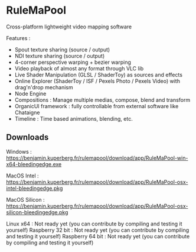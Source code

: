 # RuleMaPool

Cross-platform lightweight video mapping software

Features :
- Spout texture sharing (source / output)
- NDI texture sharing (source / output)
- 4-corner perspective warping + bezier warping
- Video playback of almost any format through VLC lib
- Live Shader Manipulation (GLSL / ShaderToy) as sources and effects
- Online Explorer (ShaderToy / ISF / Pexels Photo / Pexels Video) with drag'n'drop mechanism
- Node Engine
- Compositions : Manage multiple medias, compose, blend and transform
- OrganicUI framework : fully controllable from external software like Chataigne
- Timeline : Time based animations, blending, etc.


## Downloads

Windows : https://benjamin.kuperberg.fr/rulemapool/download/app/RuleMaPool-win-x64-bleedingedge.exe

MacOS Intel : https://benjamin.kuperberg.fr/rulemapool/download/app/RuleMaPool-osx-intel-bleedingedge.pkg

MacOS Silicon : https://benjamin.kuperberg.fr/rulemapool/download/app/RuleMaPool-osx-silicon-bleedingedge.pkg

Linux x64 : Not ready yet (you can contribute by compiling and testing it yourself)
Raspberry 32 bit : Not ready yet (you can contribute by compiling and testing it yourself)
Raspberry 64 bit : Not ready yet (you can contribute by compiling and testing it yourself)
